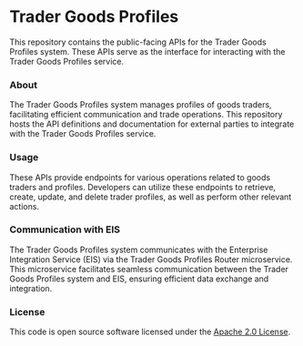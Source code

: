 
# Trader Goods Profiles

This repository contains the public-facing APIs for the Trader Goods Profiles system. These APIs serve as the interface for interacting with the Trader Goods Profiles service.

### About
The Trader Goods Profiles system manages profiles of goods traders, facilitating efficient communication and trade operations. This repository hosts the API definitions and documentation for external parties to integrate with the Trader Goods Profiles service.

### Usage   
These APIs provide endpoints for various operations related to goods traders and profiles. Developers can utilize these endpoints to retrieve, create, update, and delete trader profiles, as well as perform other relevant actions.

### Communication with EIS
The Trader Goods Profiles system communicates with the Enterprise Integration Service (EIS) via the Trader Goods Profiles Router microservice. This microservice facilitates seamless communication between the Trader Goods Profiles system and EIS, ensuring efficient data exchange and integration.

### License

This code is open source software licensed under the [Apache 2.0 License]("http://www.apache.org/licenses/LICENSE-2.0.html").